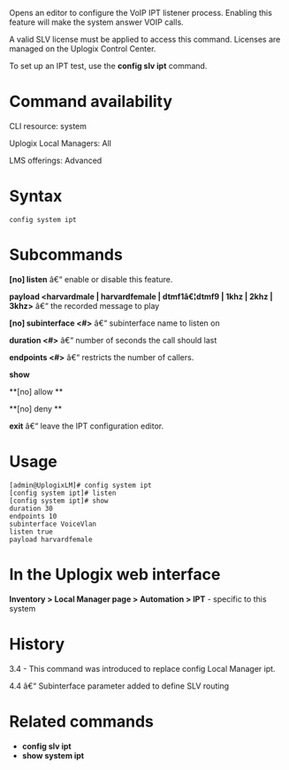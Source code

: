 <!-- 5.4 -->

Opens an editor to configure the VoIP IPT listener process. Enabling this feature will make the system answer VOIP calls.

A valid SLV license must be applied to access this command. Licenses are managed on the Uplogix Control Center. 

To set up an IPT test, use the **config slv ipt** command.

# Command availability 

CLI resource: system

Uplogix Local Managers: All

LMS offerings: Advanced

# Syntax 

```
config system ipt
```

# Subcommands 

**[no] listen** â€“ enable or disable this feature. 

**payload &lt;harvardmale | harvardfemale | dtmf1â€¦dtmf9 | 1khz | 2khz | 3khz&gt;** â€“ the recorded message to play

**[no] subinterface <#>** â€“ subinterface name to listen on 

**duration <#>** â€“ number of seconds the call should last 

**endpoints <#>** â€“ restricts the number of callers.

**show** 

**[no] allow **

**[no] deny **

**exit** â€“ leave the IPT configuration editor.

# Usage 

```
[admin@UplogixLM]# config system ipt
[config system ipt]# listen
[config system ipt]# show
duration 30
endpoints 10
subinterface VoiceVlan
listen true
payload harvardfemale
```

# In the Uplogix web interface

**Inventory > Local Manager page > Automation > IPT** - specific to this system

# History 

3.4 - This command was introduced to replace config Local Manager ipt.

4.4 â€“ Subinterface parameter added to define SLV routing

# Related commands 

- **config slv ipt**
- **show system ipt**